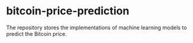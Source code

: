 # bitcoin-price-prediction
The repository stores the implementations of machine learning models to predict the Bitcoin price. 

